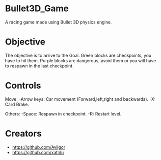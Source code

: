 # Bullet3D_Game

A racing game made using Bullet 3D physics engine.

# Objective

The objective is to arrive to the Goal.
Green blocks are checkpoints, you have to hit them.
Purple blocks are dangerous, avoid them or you will have to respawn in the last checkpoint.

# Controls

Move:
	-Arrow keys: Car movement (Forward,left,right and backwards).
	-X: Card Brake.
		
Others:
	-Space: Respawn in checkpoint.
	-R: Restart level.

# Creators
- https://github.com/Avilgor
- https://github.com/xatrilu